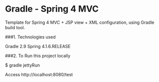 # Gradle - Spring 4 MVC

Template for Spring 4 MVC + JSP view + XML configuration, using Gradle build tool.

###1. Technologies used

Gradle 2.9
Spring 4.1.6.RELEASE


###2. To Run this project locally

$ gradle jettyRun

Access http://localhost:8080/test